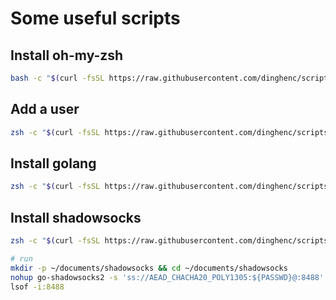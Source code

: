 # Some useful scripts

## Install oh-my-zsh
```bash
bash -c "$(curl -fsSL https://raw.githubusercontent.com/dinghenc/scripts/main/zsh/install.sh)"
```

## Add a user
```bash
zsh -c "$(curl -fsSL https://raw.githubusercontent.com/dinghenc/scripts/main/adduser/install.sh)"
```

## Install golang
```bash
zsh -c "$(curl -fsSL https://raw.githubusercontent.com/dinghenc/scripts/main/golang/install.sh)"
```

## Install shadowsocks
```bash
zsh -c "$(curl -fsSL https://raw.githubusercontent.com/dinghenc/scripts/main/shadowsocks/install.sh)"

# run
mkdir -p ~/documents/shadowsocks && cd ~/documents/shadowsocks
nohup go-shadowsocks2 -s 'ss://AEAD_CHACHA20_POLY1305:${PASSWD}@:8488' -verbose >> go-shadowsocks2.log 2>&1 &!
lsof -i:8488
```